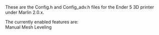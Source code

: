 These are the Config.h and Config_adv.h files for the Ender 5 3D printer under Marlin 2.0.x.  

The currently enabled features are:  
Manual Mesh Leveling
